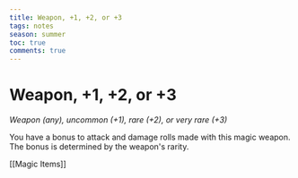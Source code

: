 ---title: Weapon, +1, +2, or +3tags: notesseason: summertoc: truecomments: true---
# Weapon, +1, +2, or +3

*Weapon (any), uncommon (+1), rare (+2), or very rare (+3)*

You have a bonus to attack and damage rolls made with this magic weapon. The bonus is determined by the weapon's rarity.


[[Magic Items]]
